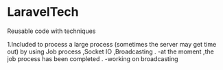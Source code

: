 # LaravelTech
Reusable code with techniques 

1.Included to process a large process (sometimes the server may get time out) by 
  using Job process ,Socket IO ,Broadcasting .
  -at the moment ,the job process has been completed .
  -working on broadcasting 
